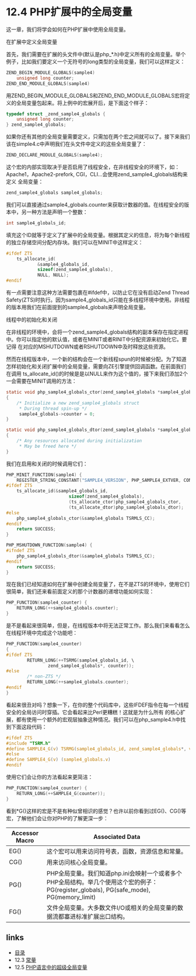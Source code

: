 # 12.4 PHP扩展中的全局变量

这一章，我们将学会如何在PHP扩展中使用全局变量。

在扩展中定义全局变量

首先，我们需要在扩展的头文件中(默认是php_*.h)中定义所有的全局变量。举个例子，比如我们要定义一个无符号的long类型的全局变量，我们可以这样定义：

````c
ZEND_BEGIN_MODULE_GLOBALS(sample4)
    unsigned long counter;
ZEND_END_MODULE_GLOBALS(sample4)
````

用ZEND_BEGIN_MODULE_GLOBALS和ZEND_END_MODULE_GLOBALS宏将定义的全局变量包起来。将上例中的宏展开后，是下面这个样子：

````c
typedef struct _zend_sample4_globals {
    unsigned long counter;
} zend_sample4_globals;
````

如果你还有其他的全局变量需要定义，只需加在两个宏之间就可以了。接下来我们该在simple4.c中声明我们在头文件中定义的这些全局变量了：

````c
ZEND_DECLARE_MODULE_GLOBALS(sample4);
````

这个宏的内部实现取决于是否启用了线程安全，在非线程安全的环境下，如：Apache1，Apache2-prefork, CGI，CLI...会使用zend_sample4_globals结构来定义
全局变量：

````c
zend_sample4_globals sample4_globals;
````

我们可以直接通过sample4_globals.counter来获取计数器的值。在线程安全的版本中，另一种方法是声明一个整数：

````c
int sample4_globals_id;
````

填充这个ID就等于定义了扩展中的全局变量。根据其定义的信息，将为每个新线程的独立存储空间分配内存块。我们可以在MINIT中这样定义：

````c
#ifdef ZTS
    ts_allocate_id(
            &sample4_globals_id,
            sizeof(zend_sample4_globals),
            NULL, NULL);
#endif
````

有一点需要注意这种方法需要包裹在#ifdef中，以防止它在没有启动Zend Thread Safety(ZTS)时执行。因为sample4_globals_id只能在多线程环境中使用。非线程
的版本用我们在前面提到的sample4_globals来声明全局变量。

线程中的初始化和关闭

在非线程的环境中，会将一个zend_sample4_globals结构的副本保存在指定进程中。你可以指定他的默认值，或者在MINIT或者RINIT中分配资源来初始化它。要记得
在对应的MSHUTDOWN或者RSHUTDOWN中及时释放这些资源。

然而在线程版本中，一个新的结构会在一个新线程spun的时候被分配。为了知道怎样初始化和关闭扩展中的全局变量，需要向ZE引擎提供回调函数。在前面我们在调用
ts_allocate_id()的时候是是以NULL来作为这个值的，接下来我们添加2个一会需要在MINIT调用的方法：

````c
static void php_sample4_globals_ctor(zend_sample4_globals *sample4_globals TSRMLS_DC)
{
    /* Initialize a new zend_sample4_globals struct
     * During thread spin-up */
     sample4_globals->counter = 0;
}

static void php_sample4_globals_dtor(zend_sample4_globals *sample4_globals TSRMLS_DC)
{
    /* Any resources allocated during initialization
     * May be freed here */
}
````

我们在启用和关闭的时候调用它们：

````c
PHP_MINIT_FUNCTION(sample4) {
    REGISTER_STRING_CONSTANT("SAMPLE4_VERSION", PHP_SAMPLE4_EXTVER, CONST_CS | CONST_PERSISTENT);
#ifdef ZTS
    ts_allocate_id(&sample4_globals_id,
                        sizeof(zend_sample4_globals),
                        (ts_allocate_ctor)php_sample4_globals_ctor,
                        (ts_allocate_dtor)php_sample4_globals_dtor);
#else
    php_sample4_globals_ctor(&sample4_globals TSRMLS_CC);
#endif
    return SUCCESS;
}

PHP_MSHUTDOWN_FUNCTION(sample4) {
#ifndef ZTS
    php_sample4_globals_dtor(&sample4_globals TSRMLS_CC);
#endif
    return SUCCESS;
}
````

现在我们已经知道如何在扩展中创建全局变量了，在不是ZTS的环境中，使用它们很简单，我们还来看前面定义的那个计数器的递增功能如何实现：

````c
PHP_FUNCTION(sample4_counter) {
    RETURN_LONG(++sample4_globals.counter);
}
````

是不是看起来很简单，但是，在线程版本中将无法正常工作。那么我们来看看怎么在线程环境中完成这个功能吧：

````c
PHP_FUNCTION(sample4_counter)
{
#ifdef ZTS
        RETURN_LONG(++TSRMG(sample4_globals_id, \
                zend_sample4_globals*, counter));
#else
        /* non-ZTS */
        RETURN_LONG(++sample4_globals.counter);
#endif
}
````

看起来很丑对吗？想象一下，在你的整个代码库中，这些IFDEF指令在每一个线程安全的全局访问时穿插。它会看起来比Perl更糟糕！这就是为什么所有
的核心扩展，都有使用一个额外的宏观层抽象这种情况。我们可以在php_sample4.h中找到下面这段代码：

````c
#ifdef ZTS
#include "TSRM.h"
#define SAMPLE4_G(v) TSRMG(sample4_globals_id, zend_sample4_globals*, v)
#else
#define SAMPLE4_G(v) (sample4_globals.v)
#endif
````

使用它们会让你的方法看起来更简洁：

````c
PHP_FUNCTION(sample4_counter) {
    RETURN_LONG(++SAMPLE4_G(counter));
}
````

看到*G()这样的宏是不是有种似曾相识的感觉？也许以前你看到过EG()、CG()等宏，了解他们会让你对PHP的了解更深一步：

Accessor Macro | Associated Data
------------- | -------------
EG() | 这个宏可以用来访问符号表，函数，资源信息和常量。
CG() | 用来访问核心全局变量。
PG() | PHP全局变量。我们知道php.ini会映射一个或者多个PHP全局结构。举几个使用这个宏的例子：PG(register_globals), PG(safe_mode), PG(memory_limit)
FG() | 文件全局变量。大多数文件I/O或相关的全局变量的数据流都塞进标准扩展出口结构。

## links
   * [目录](<book/preface.md>)
   * 12.3 [常量](<book/chapt12/12.3.md>)
   * 12.5 [PHP语言中的超级全局变量](<book/chapt12/12.5.md>)

